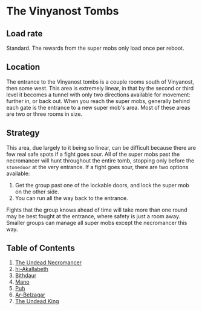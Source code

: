 # The Vinyanost Tombs

## Load rate

Standard. The rewards from the super mobs only load once per reboot.

## Location

The entrance to the Vinyanost tombs is a couple rooms south of Vinyanost, then
some west. This area is extremely linear, in that by the second or third level
it becomes a tunnel with only two directions available for movement: further in,
or back out. When you reach the super mobs, generally behind each gate is the
entrance to a new super mob's area. Most of these areas are two or three rooms
in size.

## Strategy

This area, due largely to it being so linear, can be difficult because there
are few real safe spots if a fight goes sour. All of the super mobs past the
necromancer will hunt throughout the entire tomb, stopping only before the
`stonedoor` at the very entrance. If a fight goes sour, there are two options
available:

1. Get the group past one of the lockable doors, and lock the super mob on the
	other side.
1. You can run all the way back to the entrance.

Fights that the group knows ahead of time will take more than one round may be
best fought at the entrance, where safety is just a room away. Smaller groups
can manage all super mobs except the necromancer this way.

## Table of Contents

1. [The Undead Necromancer](/docs/smobs/tombs/necromancer.md)
1. [hi-Akallabeth](/docs/smobs/tombs/hi-akallabeth.md)
1. [Bithdaur](/docs/smobs/tombs/bithdaur.md)
1. [Mano](/docs/smobs/tombs/mano.md)
1. [Puh](/docs/smobs/tombs/mano.md#puh)
1. [Ar-Belzagar](/docs/smobs/tombs/ar-belzagar.md)
1. [The Undead King](/docs/smobs/tombs/undead-king.md)
